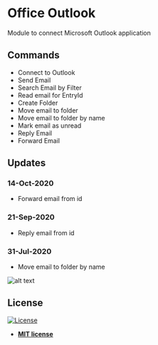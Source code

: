 # Office Outlook
Module to connect Microsoft Outlook application

## Commands
<ul id="commands_readme">
    <li>Connect to Outlook</li>
    <li>Send Email</li>
    <li>Search Email by Filter</li>
    <li>Read email for EntryId</li>
    <li>Create Folder</li>
    <li>Move email to folder</li>
    <li>Move email to folder by name</li>
    <li>Mark email as unread</li>
    <li>Reply Email</li>
    <li>Forward Email</li>

</ul>

## Updates

### 14-Oct-2020
- Forward email from id
### 21-Sep-2020
- Reply email from id
### 31-Jul-2020
- Move email to folder by name

![alt text](https://raw.githubusercontent.com/rocketbot-cl/OfficeOutlook/master/example/officeoutlook.png)


<h2>License</h2>

<p><a href="http://badges.mit-license.org" rel="nofollow"><img src="https://camo.githubusercontent.com/107590fac8cbd65071396bb4d04040f76cde5bde/687474703a2f2f696d672e736869656c64732e696f2f3a6c6963656e73652d6d69742d626c75652e7376673f7374796c653d666c61742d737175617265" alt="License" data-canonical-src="http://img.shields.io/:license-mit-blue.svg?style=flat-square" style="max-width:100%;"></a></p>

<ul>
  <li><strong><a href="http://opensource.org/licenses/mit-license.php" rel="nofollow">MIT license</a></strong></li>
</ul>  
